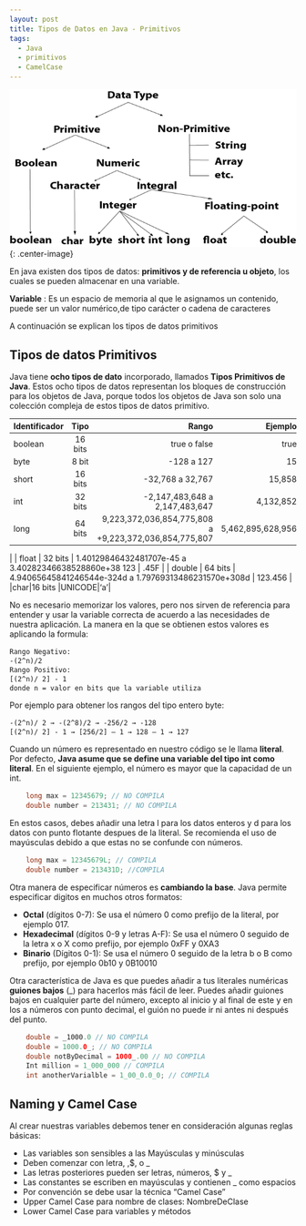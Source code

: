 ```yaml
---
layout: post
title: Tipos de Datos en Java - Primitivos
tags:
  - Java
  - primitivos
  - CamelCase
---
```


![Data types](/images/java-data-types.png "Data types"){: .center-image}




En java existen dos tipos de datos: **primitivos y de referencia u objeto**, los cuales se pueden almacenar en una variable.

**Variable**
: Es un espacio de memoria al que le asignamos un contenido, puede ser un valor numérico,de tipo carácter o cadena de caracteres

A continuación se explican los tipos de datos primitivos

## Tipos de datos Primitivos

Java tiene **ocho tipos de dato** incorporado, llamados **Tipos Primitivos de Java**. Estos ocho tipos de datos representan los bloques de construcción para los objetos de Java, porque todos los objetos de Java son solo una colección compleja de estos tipos de datos primitivo.

| **Identificador** | **Tipo** | **Rango** | **Ejemplo**
|:--------|:-------:|--------:|--------:|
| boolean   | 16 bits | true o false  |  true   |
| byte   |   8 bit  | -128 a 127   |   15  |
| short  |  16 bits  |  -32,768 a 32,767   |  15,858   |
| int   |  32 bits  | -2,147,483,648 a 2,147,483,647   |  4,132,852   |
| long   |  64 bits  |  9,223,372,036,854,775,808 a +9,223,372,036,854,775,807  |   5,462,895,628,956
  |
| float   | 32 bits  |  1.40129846432481707e-45 a 3.40282346638528860e+38
123  |  .45F   |
| double   |  64 bits  |  4.94065645841246544e-324d a 1.79769313486231570e+308d  |  123.456   |
|char|16 bits |UNICODE|‘a’|

No es necesario memorizar los valores, pero nos sirven de referencia para entender y usar la variable correcta de acuerdo a las necesidades de nuestra aplicación. La manera en la que se obtienen estos valores es aplicando la formula:
    
    Rango Negativo:
    -(2^n)/2
    Rango Positivo:
    [(2^n)/ 2] - 1  
    donde n = valor en bits que la variable utiliza

Por ejemplo para obtener los rangos del tipo entero byte: 

    -(2^n)/ 2 → -(2^8)/2 → -256/2 → -128
	[(2^n)/ 2] - 1 → [256/2] – 1 → 128 – 1 → 127

Cuando  un número es representado en nuestro código se le llama **literal**. Por defecto, **Java asume que se define una variable del tipo int como literal**. En el siguiente ejemplo, el número es mayor que  la capacidad de un int.

```java
    long max = 12345679; // NO COMPILA
    double number = 213431; // NO COMPILA
```
En estos casos, debes añadir una letra l para los datos enteros y d para los datos con punto flotante despues de la literal. Se recomienda el uso de mayúsculas debido a que estas no se confunde con números.

```java
    long max = 12345679L; // COMPILA
    double number = 213431D; //COMPILA
```

Otra manera de especificar números es **cambiando la base**. Java permite especificar digitos en muchos otros formatos:


* **Octal** (dígitos 0-7): Se usa el número 0 como prefijo de la literal, por ejemplo 017.
* **Hexadecimal** (dígitos 0-9 y letras A-F): Se usa el número 0 seguido de la letra x o X como prefijo, por ejemplo 0xFF y 0XA3
* **Binario** (Dígitos 0-1): Se usa el número 0 seguido de la letra b o B como prefijo, por ejemplo 0b10 y 0B10010

Otra característica de Java es que puedes añadir a tus literales numéricas **guiones bajos** (_) para hacerlos más fácil de leer. Puedes añadir guiones bajos en cualquier parte del número, excepto al inicio y al final de este y en los a números con punto decimal, el guión no puede ir ni antes ni después del punto.

```java
    double = _1000.0 // NO COMPILA
	double = 1000.0_; // NO COMPILA
	double notByDecimal = 1000_.00 // NO COMPILA
	Int million = 1_000_000 // COMPILA
	int anotherVarialble = 1_00_0.0_0; // COMPILA

```

## Naming y Camel Case

Al crear nuestras variables debemos tener en consideración algunas reglas básicas:

* Las variables son sensibles a las Mayúsculas y minúsculas
* Deben comenzar con letra, ,$, o _
* Las letras posteriores pueden ser letras, números, $ y _
* Las constantes se escriben en mayúsculas y contienen _ como espacios
* Por convención se debe usar la técnica “Camel Case”
* Upper Camel Case para nombre de clases: NombreDeClase
* Lower Camel Case para variables y métodos








